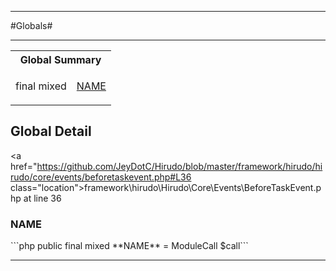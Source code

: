 - - -

#Globals#

- - -

<table id="summary_global" class="title">
<tr><th colspan="2" class="title">Global Summary</th></tr>
<tr>
<td>final  mixed</td>
<td class="description"><p class="name"><a href="#NAME">NAME</a></p></td>
</tr>
</table>

<h2 id="detail_global">Global Detail</h2>

<a href="https://github.com/JeyDotC/Hirudo/blob/master/framework/hirudo/hirudo/core/events/beforetaskevent.php#L36 class="location">framework\hirudo\Hirudo\Core\Events\BeforeTaskEvent.php at line 36</a>

<h3 id="NAME">NAME</h3>
```php
public final  mixed **NAME** = ModuleCall $call```
<div class="details">
</div>

- - -

